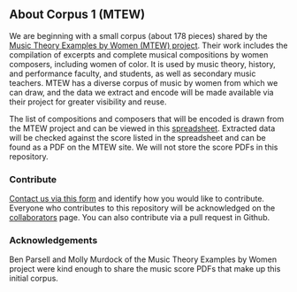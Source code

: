 ## About Corpus 1 (MTEW)
We are beginning with a small corpus (about 178 pieces) shared by the [Music Theory Examples by Women (MTEW) project](https://musictheoryexamplesbywomen.com/). Their work includes the compilation of excerpts and complete musical compositions by women composers, including women of color. It is used by music theory, history, and performance faculty, and students, as well as secondary music teachers. MTEW has a diverse corpus of music by women from which we can draw, and the data we extract and encode will be made available via their project for greater visibility and reuse.

The list of compositions and composers that will be encoded is drawn from the MTEW project and can be viewed in this [spreadsheet](https://docs.google.com/spreadsheets/d/1Z9dzcnmz6S_bHAwdTHTnPlaDxmvbVXNBCqfpHvhmcWU/edit?usp=sharing).
Extracted data will be checked against the score listed in the spreadsheet and can be found as a PDF on the MTEW site. We will not store the score PDFs in this repository. 

### Contribute
[Contact us via this form](https://goo.gl/forms/1UggNJKRU14q9Sh63) and identify how you would like to contribute. Everyone who contributes to this repository will be acknowledged on the [collaborators](/collaborators.md) page. You can also contribute via a pull request in Github.

### Acknowledgements
Ben Parsell and Molly Murdock of the Music Theory Examples by Women project were kind enough to share the music score PDFs that make up this initial corpus.
